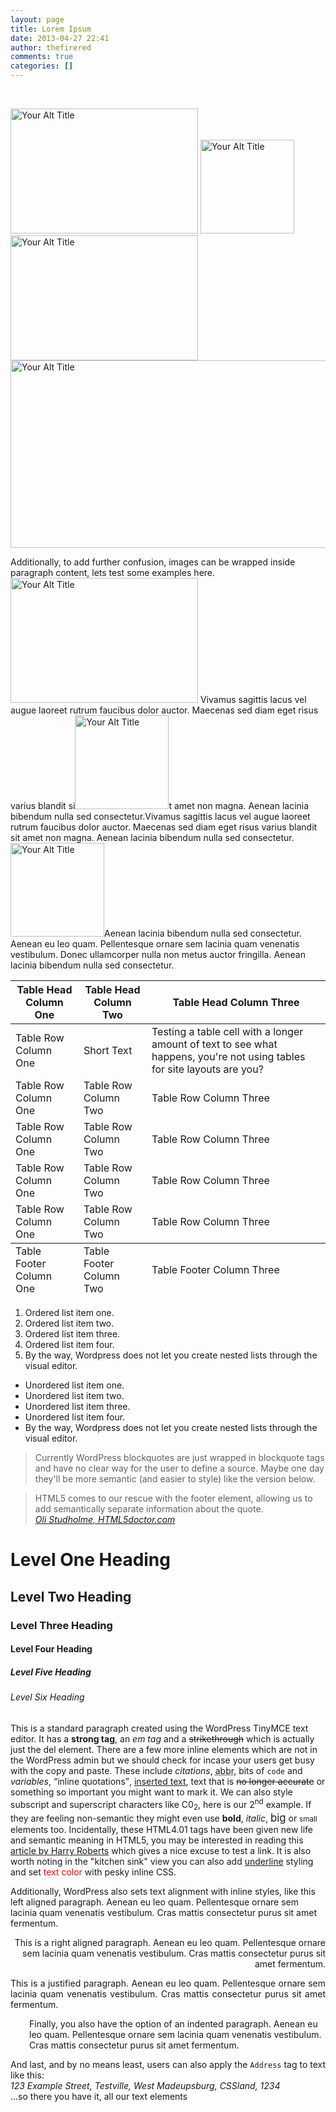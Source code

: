 ```yaml
---
layout: page
title: Lorem Ipsum
date: 2013-04-27 22:41
author: thefirered
comments: true
categories: []
---
```


&nbsp;

<img class="alignright size-medium wp-image-28" title="Your Title" alt="Your Alt Title" src="http://www.wpfill.me.s3-website-us-east-1.amazonaws.com/img/img_medium.png" width="300" height="200" />
<img class="alignleft size-thumbnail wp-image-28" title="Your Title" alt="Your Alt Title" src="http://www.wpfill.me.s3-website-us-east-1.amazonaws.com/img/img_thumb.png" width="150" height="150" />
<img class="aligncenter size-medium wp-image-28" title="Your Title" alt="Your Alt Title" src="http://www.wpfill.me.s3-website-us-east-1.amazonaws.com/img/img_medium.png" width="300" height="200" />
<img class="alignnone size-full wp-image-28" title="Your Title" alt="Your Alt Title" src="http://www.wpfill.me.s3-website-us-east-1.amazonaws.com/img/img_full.png" width="840" height="300" />

Additionally, to add further confusion, images can be wrapped inside paragraph content, lets test some examples here.<img class="alignright size-medium wp-image-28" title="Your Title" alt="Your Alt Title" src="http://www.wpfill.me.s3-website-us-east-1.amazonaws.com/img/img_medium.png" width="300" height="200" />
Vivamus sagittis lacus vel augue laoreet rutrum faucibus dolor auctor. Maecenas sed diam eget risus varius blandit si<img class="alignleft size-thumbnail wp-image-28" title="Your Title" alt="Your Alt Title" src="http://www.wpfill.me.s3-website-us-east-1.amazonaws.com/img/img_thumb.png" width="150" height="150" />t amet non magna. Aenean lacinia bibendum nulla sed consectetur.Vivamus sagittis lacus vel augue laoreet rutrum faucibus dolor auctor. Maecenas sed diam eget risus varius blandit sit amet non magna. Aenean lacinia bibendum nulla sed consectetur.<img class="aligncenter size-thumbnail wp-image-28" title="Your Title" alt="Your Alt Title" src="http://www.wpfill.me.s3-website-us-east-1.amazonaws.com/img/img_thumb.png" width="150" height="150" />Aenean lacinia bibendum nulla sed consectetur. Aenean eu leo quam. Pellentesque ornare sem lacinia quam venenatis vestibulum. Donec ullamcorper nulla non metus auctor fringilla. Aenean lacinia bibendum nulla sed consectetur.
<table>
<thead>
<tr>
<th>Table Head Column One</th>
<th>Table Head Column Two</th>
<th>Table Head Column Three</th>
</tr>
</thead>
<tfoot>
<tr>
<td>Table Footer Column One</td>
<td>Table Footer Column Two</td>
<td>Table Footer Column Three</td>
</tr>
</tfoot>
<tbody>
<tr>
<td>Table Row Column One</td>
<td>Short Text</td>
<td>Testing a table cell with a longer amount of text to see what happens, you're not using tables for site layouts are you?</td>
</tr>
<tr>
<td>Table Row Column One</td>
<td>Table Row Column Two</td>
<td>Table Row Column Three</td>
</tr>
<tr>
<td>Table Row Column One</td>
<td>Table Row Column Two</td>
<td>Table Row Column Three</td>
</tr>
<tr>
<td>Table Row Column One</td>
<td>Table Row Column Two</td>
<td>Table Row Column Three</td>
</tr>
<tr>
<td>Table Row Column One</td>
<td>Table Row Column Two</td>
<td>Table Row Column Three</td>
</tr>
</tbody>
</table>
<ol>
	<li>Ordered list item one.</li>
	<li>Ordered list item two.</li>
	<li>Ordered list item three.</li>
	<li>Ordered list item four.</li>
	<li>By the way, Wordpress does not let you create nested lists through the visual editor.</li>
</ol>
<ul>
	<li>Unordered list item one.</li>
	<li>Unordered list item two.</li>
	<li>Unordered list item three.</li>
	<li>Unordered list item four.</li>
	<li>By the way, Wordpress does not let you create nested lists through the visual editor.</li>
</ul>
<blockquote>Currently WordPress blockquotes are just wrapped in blockquote tags and have no clear way for the user to define a source. Maybe one day they'll be more semantic (and easier to style) like the version below.</blockquote>
<blockquote cite="http://html5doctor.com/blockquote-q-cite/">HTML5 comes to our rescue with the footer element, allowing us to add semantically separate information about the quote.

<footer><cite>
<a href="http://html5doctor.com/blockquote-q-cite/">Oli Studholme, HTML5doctor.com</a>
</cite></footer></blockquote>
<h1>Level One Heading</h1>
<h2>Level Two Heading</h2>
<h3>Level Three Heading</h3>
<h4>Level Four Heading</h4>
<h5>Level Five Heading</h5>
<h6>Level Six Heading</h6>
This is a standard paragraph created using the WordPress TinyMCE text editor. It has a <strong>strong tag</strong>, an <em>em tag</em> and a <del>strikethrough</del> which is actually just the del element. There are a few more inline elements which are not in the WordPress admin but we should check for incase your users get busy with the copy and paste. These include <cite>citations</cite>, <abbr title="abbreviation">abbr</abbr>, bits of <code>code</code> and <var>variables</var>, <q>inline quotations</q>, <ins datetime="2011-12-08T20:19:53+00:00">inserted text</ins>, text that is <s>no longer accurate</s> or something so important you might want to mark it. We can also style subscript and superscript characters like C0<sub>2</sub>, here is our 2<sup>nd</sup> example. If they are feeling non-semantic they might even use <b>bold</b>, <i>italic</i>, <big>big</big> or <small>small</small> elements too. Incidentally, these HTML4.01 tags have been given new life and semantic meaning in HTML5, you may be interested in reading this <a title="HTML5 Semantics" href="http://csswizardry.com/2011/01/html5-and-text-level-semantics">article by Harry Roberts</a> which gives a nice excuse to test a link.  It is also worth noting in the "kitchen sink" view you can also add <span style="text-decoration:underline;">underline</span> styling and set <span style="color:#ff0000;">text color</span> with pesky inline CSS.
<p style="text-align:left;">Additionally, WordPress also sets text alignment with inline styles, like this left aligned paragraph. Aenean eu leo quam. Pellentesque ornare sem lacinia quam venenatis vestibulum. Cras mattis consectetur purus sit amet fermentum.</p>
<p style="text-align:right;">This is a right aligned paragraph. Aenean eu leo quam. Pellentesque ornare sem lacinia quam venenatis vestibulum. Cras mattis consectetur purus sit amet fermentum.</p>
<p style="text-align:justify;">This is a justified paragraph. Aenean eu leo quam. Pellentesque ornare sem lacinia quam venenatis vestibulum. Cras mattis consectetur purus sit amet fermentum.</p>
<p style="padding-left:30px;">Finally, you also have the option of an indented paragraph. Aenean eu leo quam. Pellentesque ornare sem lacinia quam venenatis vestibulum. Cras mattis consectetur purus sit amet fermentum.</p>
And last, and by no means least, users can also apply the <code>Address</code> tag to text like this:

<address>123 Example Street,
Testville,
West Madeupsburg,
CSSland,
1234</address>...so there you have it, all our text elements
